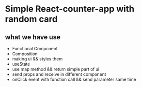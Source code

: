 # Simple React-counter-app with random card

## what we have use

- Functional Component
- Composition
- making ui && styles them
- useState
- use map method && return simple part of ui
- send props and receive in different component
- onClick event with function call && send parameter same time
